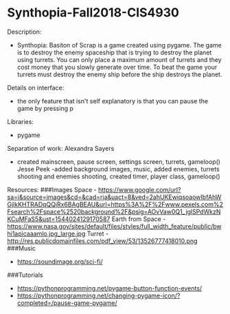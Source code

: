 # Synthopia-Fall2018-CIS4930
Description:
- Synthopia: Basiton of Scrap is a game created using pygame. 
  The game is to destroy the enemy spaceship that is trying to destroy the planet using turrets.
  You can only place a maximum amount of turrets and they cost money that you slowly generate over time.
  To beat the game your turrets must destroy the enemy ship before the ship destroys the planet. 
  
Details on interface:
  - the only feature that isn't self explanatory is that you can pause the game by pressing p
  
Libraries:
- pygame

Separation of work:
Alexandra Sayers
  - created mainscreen, pause screen, settings screen, turrets, gameloop()
Jesse Peek
  -added background images, music, added enemies, turrets shooting and enemies shooting, created timer, player class, gameloop()

Resources:
###Images
Space - https://www.google.com/url?sa=i&source=images&cd=&cad=rja&uact=8&ved=2ahUKEwiqsoaowIbfAhWGjlkKHTRADqQQjRx6BAgBEAU&url=https%3A%2F%2Fwww.pexels.com%2Fsearch%2Fspace%2520background%2F&psig=AOvVaw0Q1_jglSPdWkzNKCuMFaS5&ust=1544024129170587
Earth from Space - https://www.nasa.gov/sites/default/files/styles/full_width_feature/public/bwhi1apicaaamlo.jpg_large.jpg
Turret -http://res.publicdomainfiles.com/pdf_view/53/13526777418010.png
###Music
- https://soundimage.org/sci-fi/

###Tutorials
- https://pythonprogramming.net/pygame-button-function-events/
- https://pythonprogramming.net/changing-pygame-icon/?completed=/pause-game-pygame/
